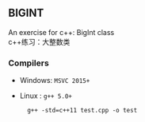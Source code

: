 ## BIGINT
An exercise for c++: BigInt class<br>
c++练习：大整数类

### Compilers
* Windows:  `MSVC 2015+`
* Linux  :  `g++ 5.0+`<br>

        g++ -std=c++11 test.cpp -o test
